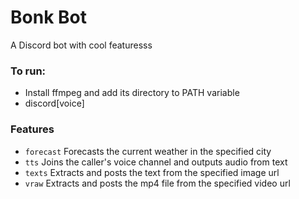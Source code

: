 # Bonk Bot
A Discord bot with cool featuresss

### To run:
- Install ffmpeg and add its directory to PATH variable
- discord[voice]

### Features
- `forecast` Forecasts the current weather in the specified city
- `tts` Joins the caller's voice channel and outputs audio from text
- `texts` Extracts and posts the text from the specified image url
- `vraw` Extracts and posts the mp4 file from the specified video url
